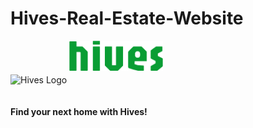 # Hives-Real-Estate-Website

<div align="left">
  <img src="  https://github.com/we-make-space/Hives-Real-Estate-Server/blob/beta/user_service/assets/hives_Logo.png?raw=true" 
       alt="Hives Logo" width="150" style="margin-bottom: 20px;">
  <img src="https://github.com/we-make-space/Hives-Real-Estate-Website/blob/main/public/images/hives.svg" 
       alt="Hives Logo" width="150" style="margin-bottom: 20px;">
</div>

**Find your next home with Hives!**
